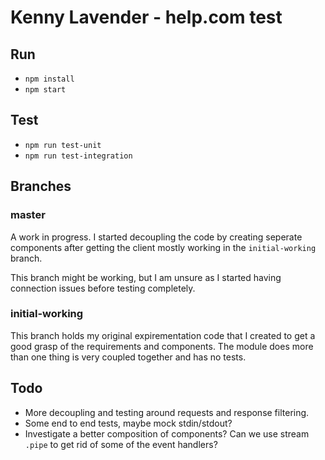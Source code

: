 # Kenny Lavender - help.com test

## Run

- `npm install`
- `npm start`

## Test

- `npm run test-unit`
- `npm run test-integration`

## Branches

### master

A work in progress. I started decoupling the code by creating seperate components after getting the client mostly working in the `initial-working` branch.

This branch might be working, but I am unsure as I started having connection issues before testing completely.

### initial-working

This branch holds my original expirementation code that I created to get a good grasp of the requirements and components. The module does more than one thing is very coupled together and has no tests.

## Todo

- More decoupling and testing around requests and response filtering.
- Some end to end tests, maybe mock stdin/stdout?
- Investigate a better composition of components? Can we use stream `.pipe` to get rid of some of the event handlers?